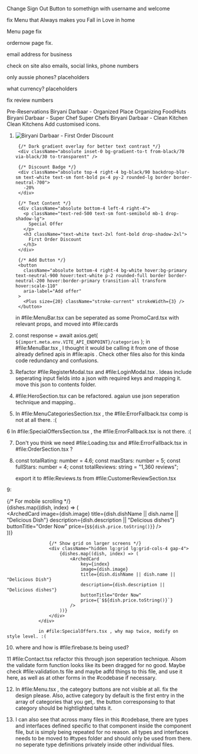Change Sign Out Button to somethign with username and welcome

fix Menu that Always makes you
Fall in Love in home

Menu page fix

ordernow page fix.

email address for business

check on site also emails, social links, phone numbers

only aussie phones? placeholders

what currency? placeholders

fix review numbers

Pre-Reservations
Biryani Darbaar - Organized Place
Organizing FoodHuts
Biryani Darbaar - Super Chef
Super Chefs
Biryani Darbaar - Clean Kitchen
Clean Kitchens Add customised icons.


1. <div className="relative rounded-lg overflow-hidden border border-neutral-200 group">
        <img
          src="/assets/images/order-girl.png"
          alt="Biryani Darbaar - First Order Discount"
          className="w-full h-80 object-cover"
        />

        {/* Dark gradient overlay for better text contrast */}
        <div className="absolute inset-0 bg-gradient-to-t from-black/70 via-black/30 to-transparent" />

        {/* Discount Badge */}
        <div className="absolute top-4 right-4 bg-black/90 backdrop-blur-sm text-white text-sm font-bold px-4 py-2 rounded-lg border border-neutral-700">
          -20%
        </div>

        {/* Text Content */}
        <div className="absolute bottom-4 left-4 right-4">
          <p className="text-red-500 text-sm font-semibold mb-1 drop-shadow-lg">
            Special Offer
          </p>
          <h3 className="text-white text-2xl font-bold drop-shadow-2xl">
            First Order Discount
          </h3>
        </div>

        {/* Add Button */}
        <button
          className="absolute bottom-4 right-4 bg-white hover:bg-primary text-neutral-900 hover:text-white p-2 rounded-full border border-neutral-200 hover:border-primary transition-all transform hover:scale-110"
          aria-label="Add offer"
        >
          <Plus size={20} className="stroke-current" strokeWidth={3} />
        </button>
      </div>

      in #file:MenuBar.tsx can be seperated as some PromoCard.tsx with relevant props, and moved into #file:cards 

2.    const response = await axios.get(
          `${import.meta.env.VITE_API_ENDPOINT}/categories`
        ); in #file:MenuBar.tsx , I thought it would be calling it from one of those already defined apis in #file:apis . Check other files also for this kinda code redundancy and confusions. 

3. Refactor #file:RegisterModal.tsx and #file:LoginModal.tsx . Ideas include seperating input fields into a json with required keys and mapping it. move this json to contents folder. 

4. #file:HeroSection.tsx can be refactored. agaiun use json seperation technique and mapping..

5. In #file:MenuCategoriesSection.tsx , the #file:ErrorFallback.tsx comp is not at all there. :(

6 In #file:SpecialOffersSection.tsx , the #file:ErrorFallback.tsx is not there. :(

7. Don't you think we need #file:Loading.tsx and #file:ErrorFallback.tsx in #file:OrderSection.tsx ? 

8. const totalRating: number = 4.6;
    const maxStars: number = 5;
    const fullStars: number = 4;
    const totalReviews: string = "1,360 reviews";

    export it to #file:Reviews.ts from #file:CustomerReviewSection.tsx 

9:    <div className="mt-12">
                    {/* For mobile scrolling */}
                    <div className="flex overflow-x-auto gap-6 lg:hidden pb-4">
                        {dishes.map((dish, index) => (
                            <div key={index} className="min-w-[270px]">
                                <ArchedCard
                                    image={dish.image}
                                    title={dish.dishName || dish.name || "Delicious Dish"}
                                    description={dish.description || "Delicious dishes"}
                                    buttonTitle="Order Now"
                                    price={`$${dish.price.toString()}`}
                                />
                            </div>
                        ))}
                    </div>

                    {/* Show grid on larger screens */}
                    <div className="hidden lg:grid lg:grid-cols-4 gap-4">
                        {dishes.map((dish, index) => (
                            <ArchedCard
                                key={index}
                                image={dish.image}
                                title={dish.dishName || dish.name || "Delicious Dish"}
                                description={dish.description || "Delicious dishes"}
                                buttonTitle="Order Now"
                                price={`$${dish.price.toString()}`}
                            />
                        ))}
                    </div>
                </div>

                in #file:SpecialOffers.tsx , why map twice, modify on style level. :(

10. where and how is #file:firebase.ts  being used?

11 #file:Contact.tsx refactor this through json seperation technique. Alsom the validate form function looks like its been dragged for no good. Maybe check #file:validation.ts file and maybe adfd things to this file, and use it here, as well as at other forms in the #codebase if necessary.

12. In #file:Menu.tsx , the category buttons are not visible at all. fix the design please. Also, active category by default is the first entry in the array of categories that you get,. the button corresponsing to that category should be hightlighted tahts it. 

13. I can also see that across many files in this #codebase, there are types and interfaces defined specific to that component inside the component file, but is simply being repeated for no reason. all types and interfaces needs to be moved to #types folder and should only be used from there. no seperate type definitions privately inside other individual files. 